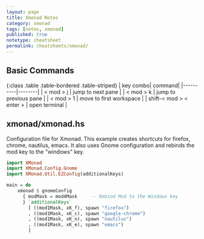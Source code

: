 ```yaml
---
layout: page
title: Xmonad Notes
category: xmonad
tags: [notes, xmonad]
published: true
notetype: cheatsheet
permalink: cheatsheets/xmonad/
---
```


## Basic Commands

{:class .table .table-bordered .table-striped}
| key combo| command|
|----------|--------|
| &lt; mod &gt; j | jump to next pane |
| &lt; mod &gt; k | jump to previous pane |
| &lt; mod &gt; 1 | move to first workspace |
| shift-&lt; mod &gt; &lt; enter &gt; | open terminal |

## xmonad/xmonad.hs 

Configuration file for Xmonad. This example creates shortcuts for firefox, chrome, nautilus, emacs.
It also uses Gnome configuration and rebinds the mod key to the "windows" key.

```haskell
import XMonad
import XMonad.Config.Gnome
import XMonad.Util.EZConfig(additionalKeys)

main = do
    xmonad $ gnomeConfig
      { modMask = mod4Mask     -- Rebind Mod to the Windows key
      } `additionalKeys`
        [ ((mod1Mask, xK_f), spawn "firefox")
        , ((mod1Mask, xK_c), spawn "google-chrome")
        , ((mod1Mask, xK_n), spawn "nautilus")
        , ((mod1Mask, xK_e), spawn "emacs")
        ]
```


